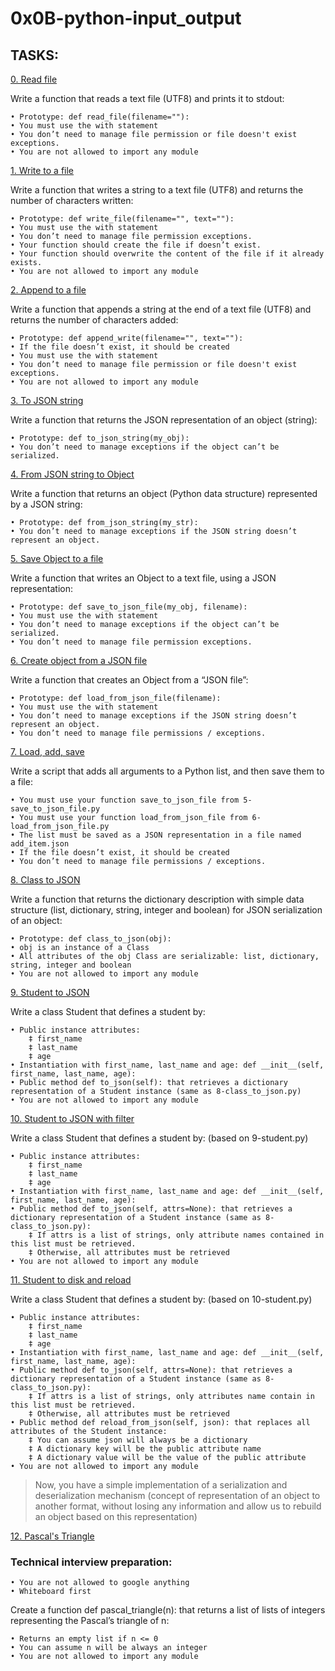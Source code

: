 # 0x0B-python-input_output

## TASKS:

[0. Read file](0-read_file.py)

Write a function that reads a text file (UTF8) and prints it to stdout:

	• Prototype: def read_file(filename=""):
	• You must use the with statement
	• You don’t need to manage file permission or file doesn't exist exceptions.
	• You are not allowed to import any module

[1. Write to a file](1-write_file.py)

Write a function that writes a string to a text file (UTF8) and returns the number of characters written:

	• Prototype: def write_file(filename="", text=""):
	• You must use the with statement
	• You don’t need to manage file permission exceptions.
	• Your function should create the file if doesn’t exist.
	• Your function should overwrite the content of the file if it already exists.
	• You are not allowed to import any module

[2. Append to a file](2-append_write.py)

Write a function that appends a string at the end of a text file (UTF8) and returns the number of characters added:

	• Prototype: def append_write(filename="", text=""):
	• If the file doesn’t exist, it should be created
	• You must use the with statement
	• You don’t need to manage file permission or file doesn't exist exceptions.
	• You are not allowed to import any module

[3. To JSON string](3-to_json_string.py)

Write a function that returns the JSON representation of an object (string):

	• Prototype: def to_json_string(my_obj):
	• You don’t need to manage exceptions if the object can’t be serialized.

[4. From JSON string to Object](4-from_json_string.py)

Write a function that returns an object (Python data structure) represented by a JSON string:

	• Prototype: def from_json_string(my_str):
	• You don’t need to manage exceptions if the JSON string doesn’t represent an object.

[5. Save Object to a file](5-save_to_json_file.py)

Write a function that writes an Object to a text file, using a JSON representation:

	• Prototype: def save_to_json_file(my_obj, filename):
	• You must use the with statement
	• You don’t need to manage exceptions if the object can’t be serialized.
	• You don’t need to manage file permission exceptions.

[6. Create object from a JSON file](6-load_from_json_file.py)

Write a function that creates an Object from a “JSON file”:

	• Prototype: def load_from_json_file(filename):
	• You must use the with statement
	• You don’t need to manage exceptions if the JSON string doesn’t represent an object.
	• You don’t need to manage file permissions / exceptions.

[7. Load, add, save](7-add_item.py)

Write a script that adds all arguments to a Python list, and then save them to a file:

	• You must use your function save_to_json_file from 5-save_to_json_file.py
	• You must use your function load_from_json_file from 6-load_from_json_file.py
	• The list must be saved as a JSON representation in a file named add_item.json
	• If the file doesn’t exist, it should be created
	• You don’t need to manage file permissions / exceptions.

[8. Class to JSON](8-class_to_json.py)

Write a function that returns the dictionary description with simple data structure (list, dictionary, string, integer and boolean) for JSON serialization of an object:

	• Prototype: def class_to_json(obj):
	• obj is an instance of a Class
	• All attributes of the obj Class are serializable: list, dictionary, string, integer and boolean
	• You are not allowed to import any module

[9. Student to JSON](9-student.py)

Write a class Student that defines a student by:

	• Public instance attributes:
		‡ first_name
		‡ last_name
		‡ age
	• Instantiation with first_name, last_name and age: def __init__(self, first_name, last_name, age):
	• Public method def to_json(self): that retrieves a dictionary representation of a Student instance (same as 8-class_to_json.py)
	• You are not allowed to import any module

[10. Student to JSON with filter](10-student.py)

Write a class Student that defines a student by: (based on 9-student.py)

	• Public instance attributes:
		‡ first_name
		‡ last_name
		‡ age
	• Instantiation with first_name, last_name and age: def __init__(self, first_name, last_name, age):
	• Public method def to_json(self, attrs=None): that retrieves a dictionary representation of a Student instance (same as 8-class_to_json.py):
		‡ If attrs is a list of strings, only attribute names contained in this list must be retrieved.
		‡ Otherwise, all attributes must be retrieved
	• You are not allowed to import any module

[11. Student to disk and reload](11-student.py)

Write a class Student that defines a student by: (based on 10-student.py)

	• Public instance attributes:
		‡ first_name
		‡ last_name
		‡ age
	• Instantiation with first_name, last_name and age: def __init__(self, first_name, last_name, age):
	• Public method def to_json(self, attrs=None): that retrieves a dictionary representation of a Student instance (same as 8-class_to_json.py):
		‡ If attrs is a list of strings, only attributes name contain in this list must be retrieved.
		‡ Otherwise, all attributes must be retrieved
	• Public method def reload_from_json(self, json): that replaces all attributes of the Student instance:
		‡ You can assume json will always be a dictionary
		‡ A dictionary key will be the public attribute name
		‡ A dictionary value will be the value of the public attribute
	• You are not allowed to import any module
> Now, you have a simple implementation of a serialization and deserialization mechanism (concept of representation of an object to another format, without losing any information and allow us to rebuild an object based on this representation)

[12. Pascal's Triangle](12-pascal_triangle.py)

### Technical interview preparation:

	• You are not allowed to google anything
	• Whiteboard first
Create a function def pascal_triangle(n): that returns a list of lists of integers representing the Pascal’s triangle of n:

	• Returns an empty list if n <= 0
	• You can assume n will be always an integer
	• You are not allowed to import any module
